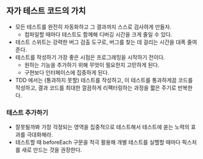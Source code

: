 ## 자가 테스트 코드의 가치
- 모든 테스트를 완전히 자동화하고 그 결과까지 스스로 검사하게 만들자.
  - 컴파일할 때마다 테스트도 함께해 디버깅 시간을 크게 줄일 수 있다.
- 테스트 스위트는 강력한 버그 검출 도구로, 버그를 찾는 데 걸리는 시간을 대폭 줄여준다.
- 테스트를 작성하기 가장 좋은 시점은 프로그래밍을 시작하기 전이다.
  - 원하는 기능을 추가하기 위해 무엇이 필요한지 고민하게 된다.
  - 구현보다 인터페이스에 집중하게 된다.
- TDD 에서는 (통과하지 못할) 테스트를 작성하고, 이 테스트를 통과하게끔 코드를 작성하고, 결과 코드를 최대한 깔끔하게 리팩터링하는 과정을 짧은 주기로 반복한다.

### 테스트 추가하기
- 잘못될까봐 가장 걱정되는 영역을 집중적으로 테스트해서 테스트에 쏟는 노력의 효과를 극대화해라.
- 테스트할 때 beforeEach 구문을 적극 활용해 개별 테스트를 실핼할 때마다 픽스처를 새로 만드는 것을 권장한다.